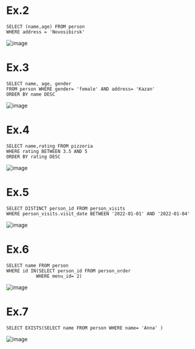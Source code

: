 # Ex.2
```
SELECT (name,age) FROM person
WHERE address = 'Novosibirsk'
```
![image](https://github.com/NikitaChernikov04/SQL/assets/113566014/426874cf-97dd-4657-b46b-7a4bfef06ccc)

# Ex.3
```
SELECT name, age, gender
FROM person WHERE gender= 'female' AND address= 'Kazan'
ORDER BY name DESC
```

![image](https://github.com/NikitaChernikov04/SQL/assets/113566014/ed4d249b-c62e-4748-aed6-a6c67fb5bb9f)

# Ex.4
```
SELECT name,rating FROM pizzeria
WHERE rating BETWEEN 3.5 AND 5
ORDER BY rating DESC
```

![image](https://github.com/NikitaChernikov04/SQL/assets/113566014/ac25e35c-a279-4c85-9302-f5cfd8868114)

# Ex.5
```
SELECT DISTINCT person_id FROM person_visits
WHERE person_visits.visit_date BETWEEN '2022-01-01' AND '2022-01-04'
```

![image](https://github.com/NikitaChernikov04/SQL/assets/113566014/6fd99663-a957-460c-806e-b4311720b9b3)

# Ex.6
```
SELECT name FROM person
WHERE id IN(SELECT person_id FROM person_order 
		   WHERE menu_id= 2)
```

![image](https://github.com/NikitaChernikov04/SQL/assets/113566014/6b9929c8-189f-4119-9353-e2db821791b4)

# Ex.7
```
SELECT EXISTS(SELECT name FROM person WHERE name= 'Anna' )
```

![image](https://github.com/NikitaChernikov04/SQL/assets/113566014/8cf4eb28-0523-43f1-876b-3dcec6715b86)
